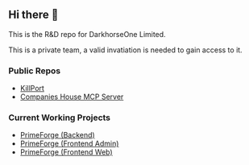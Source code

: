 ## Hi there 👋

This is the R&D repo for DarkhorseOne Limited.

This is a private team, a valid invatiation is needed to gain access to it.

### Public Repos
- [KillPort](https://github.com/DarkhorseOne/kill-port)
- [Companies House MCP Server](https://github.com/DarkhorseOne/companies-house-node)
  
### Current Working Projects
- [PrimeForge (Backend)](https://github.com/DarkhorseOne/PrimeForge)
- [PrimeForge (Frontend Admin)](https://github.com/DarkhorseOne/PrimeForgeAdmin)
- [PrimeForge (Frontend Web)](https://github.com/DarkhorseOne/PrimeForgeWeb)

<!--

**Here are some ideas to get you started:**

🙋‍♀️ A short introduction - what is your organization all about?
🌈 Contribution guidelines - how can the community get involved?
👩‍💻 Useful resources - where can the community find your docs? Is there anything else the community should know?
🍿 Fun facts - what does your team eat for breakfast?
🧙 Remember, you can do mighty things with the power of [Markdown](https://docs.github.com/github/writing-on-github/getting-started-with-writing-and-formatting-on-github/basic-writing-and-formatting-syntax)
-->
